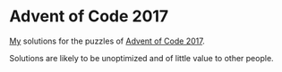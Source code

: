 # Advent of Code 2017

[My](https://github.com/torkilv) solutions for the puzzles of [Advent of Code 2017](http://adventofcode.com/2017).

 Solutions are likely to be unoptimized and of little value to other people.
